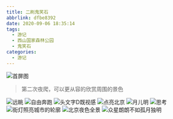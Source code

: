 ```yaml
---
title: 二刷鬼笑石
abbrlink: dfbe8392
date: 2020-09-06 18:35:14
tags:
  - 游记
  - 西山国家森林公园
  - 鬼笑石
categories:
  - 游记
---
```


![首屏图](https://z3.ax1x.com/2021/01/13/stRd7q.jpg)

<!-- more -->

> 第二次夜爬，可以更从容的欣赏周围的景色

![远眺](https://z3.ax1x.com/2021/01/13/stR6c4.jpg)
![自由奔跑](https://s21.ax1x.com/2024/03/06/pFrpEfe.jpg)
![头文字D既视感](https://z3.ax1x.com/2021/01/13/stRcjJ.jpg)
![点亮北京](https://s21.ax1x.com/2024/03/06/pFrpkFO.jpg)
![月儿明](https://s21.ax1x.com/2024/03/06/pFrpeld.jpg)
![思考](https://s21.ax1x.com/2024/03/06/pFrpnOI.jpg)
![街灯照亮城市的轮廓](https://z3.ax1x.com/2021/01/13/stRy3F.jpg)
![北京夜色全景](https://s21.ax1x.com/2024/03/06/pFrpm6A.jpg)
![众星朗朗不如孤月独明](https://z3.ax1x.com/2021/01/13/stRs9U.jpg)
